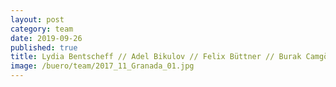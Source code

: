 ```yaml
---
layout: post
category: team
date: 2019-09-26
published: true
title: Lydia Bentscheff // Adel Bikulov // Felix Büttner // Burak Camgöz // Kaniau Chiya // Kristina Egbers // Michael Filser // Sybille Frederiks // Maria Garcia Barrera // Daniel Gleißenberg // Carlotta Goller // Theresa Grave // Astrid Hiljegerdes // Hans-Jürgen Keisel // Martin Kranich // Alexander Lehmann // Clara Mayoral Liébanas // Milanko Moraske // Karl-Friedrich Müller // Ralf Nägele // Jürgen Ruf // Claudia Schmidt // Riccardo Turcato // Ulrike Vogel // Verena Wiederholt // Karin Willke // Julius Winklhofer // Nancy Zimmermann
image: /buero/team/2017_11_Granada_01.jpg
---
```


